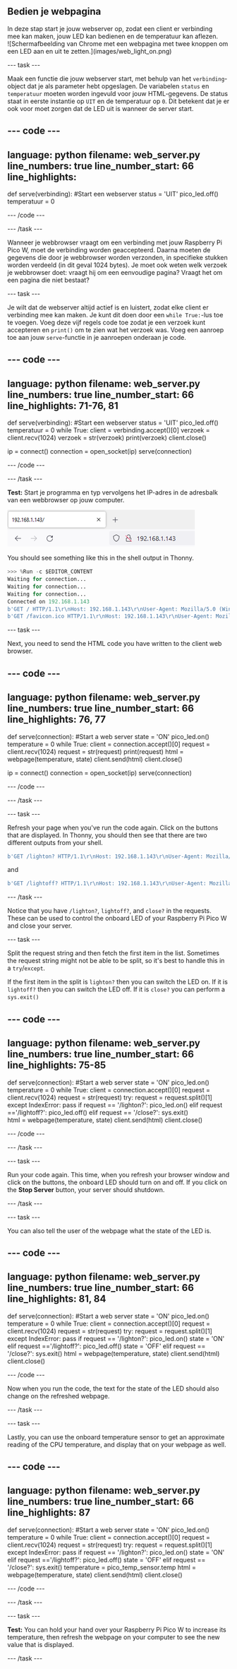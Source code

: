 ## Bedien je webpagina

<div style="display: flex; flex-wrap: wrap">
<div style="flex-basis: 200px; flex-grow: 1; margin-right: 15px;">
In deze stap start je jouw webserver op, zodat een client er verbinding mee kan maken, jouw LED kan bedienen en de temperatuur kan aflezen.
</div>
<div>
![Schermafbeelding van Chrome met een webpagina met twee knoppen om een LED aan en uit te zetten.](images/web_light_on.png)
</div>
</div>

\--- task ---

Maak een functie die jouw webserver start, met behulp van het `verbinding`-object dat je als parameter hebt opgeslagen. De variabelen `status` en `temperatuur` moeten worden ingevuld voor jouw HTML-gegevens. De status staat in eerste instantie op `UIT` en de temperatuur op `0`. Dit betekent dat je er ook voor moet zorgen dat de LED uit is wanneer de server start.

## --- code ---

language: python
filename: web_server.py
line_numbers: true
line_number_start: 66
line_highlights:
-----------------------------------------------------

def serve(verbinding):
\#Start een webserver
status = 'UIT'
pico_led.off()
temperatuur = 0

\--- /code ---

\--- /task ---

Wanneer je webbrowser vraagt om een verbinding met jouw Raspberry Pi Pico W, moet de verbinding worden geaccepteerd. Daarna moeten de gegevens die door je webbrowser worden verzonden, in specifieke stukken worden verdeeld (in dit geval 1024 bytes). Je moet ook weten welk verzoek je webbrowser doet: vraagt hij om een eenvoudige pagina? Vraagt het om een pagina die niet bestaat?

\--- task ---

Je wilt dat de webserver altijd actief is en luistert, zodat elke client er verbinding mee kan maken. Je kunt dit doen door een `while True:`-lus toe te voegen. Voeg deze vijf regels code toe zodat je een verzoek kunt accepteren en `print()` om te zien wat het verzoek was. Voeg een aanroep toe aan jouw `serve`-functie in je aanroepen onderaan je code.

## --- code ---

language: python
filename: web_server.py
line_numbers: true
line_number_start: 66
line_highlights: 71-76, 81
---------------------------------------------------------------

def serve(verbinding):
\#Start een webserver
status = 'UIT'
pico_led.off()
temperatuur = 0
while True:
client = verbinding.accept()[0]
verzoek = client.recv(1024)
verzoek = str(verzoek)
print(verzoek)
client.close()

ip = connect()
connection = open_socket(ip)
serve(connection)

\--- /code ---

\--- /task ---

**Test:** Start je programma en typ vervolgens het IP-adres in de adresbalk van een webbrowser op jouw computer.

![Een browseradresbalk met het IP-adres van de Pico ingetypt.](images/browser_ip.png)

You should see something like this in the shell output in Thonny.

```python
>>> %Run -c $EDITOR_CONTENT
Waiting for connection...
Waiting for connection...
Waiting for connection...
Connected on 192.168.1.143
b'GET / HTTP/1.1\r\nHost: 192.168.1.143\r\nUser-Agent: Mozilla/5.0 (Windows NT 10.0; Win64; x64; rv:101.0) Gecko/20100101 Firefox/101.0\r\nAccept: text/html,application/xhtml+xml,application/xml;q=0.9,image/avif,image/webp,*/*;q=0.8\r\nAccept-Language: en-GB,en;q=0.5\r\nAccept-Encoding: gzip, deflate\r\nConnection: keep-alive\r\nUpgrade-Insecure-Requests: 1\r\n\r\n'
b'GET /favicon.ico HTTP/1.1\r\nHost: 192.168.1.143\r\nUser-Agent: Mozilla/5.0 (Windows NT 10.0; Win64; x64; rv:101.0) Gecko/20100101 Firefox/101.0\r\nAccept: image/avif,image/webp,*/*\r\nAccept-Language: en-GB,en;q=0.5\r\nAccept-Encoding: gzip, deflate\r\nConnection: keep-alive\r\nReferer: http://192.168.1.143/\r\n\r\n'
```

\--- task ---

Next, you need to send the HTML code you have written to the client web browser.

## --- code ---

language: python
filename: web_server.py
line_numbers: true
line_number_start: 66
line_highlights: 76, 77
------------------------------------------------------------

def serve(connection):
\#Start a web server
state = 'ON'
pico_led.on()
temperature = 0
while True:
client = connection.accept()[0]
request = client.recv(1024)
request = str(request)
print(request)
html = webpage(temperature, state)
client.send(html)
client.close()

ip = connect()
connection = open_socket(ip)
serve(connection)

\--- /code ---

\--- /task ---

\--- task ---

Refresh your page when you've run the code again. Click on the buttons that are displayed. In Thonny, you should then see that there are two different outputs from your shell.

```python
b'GET /lighton? HTTP/1.1\r\nHost: 192.168.1.143\r\nUser-Agent: Mozilla/5.0 (Windows NT 10.0; Win64; x64; rv:101.0) Gecko/20100101 Firefox/101.0\r\nAccept: text/html,application/xhtml+xml,application/xml;q=0.9,image/avif,image/webp,*/*;q=0.8\r\nAccept-Language: en-GB,en;q=0.5\r\nAccept-Encoding: gzip, deflate\r\nConnection: keep-alive\r\nReferer: http://192.168.1.143/\r\nUpgrade-Insecure-Requests: 1\r\n\r\n'
```

and

```python
b'GET /lightoff? HTTP/1.1\r\nHost: 192.168.1.143\r\nUser-Agent: Mozilla/5.0 (Windows NT 10.0; Win64; x64; rv:101.0) Gecko/20100101 Firefox/101.0\r\nAccept: text/html,application/xhtml+xml,application/xml;q=0.9,image/avif,image/webp,*/*;q=0.8\r\nAccept-Language: en-GB,en;q=0.5\r\nAccept-Encoding: gzip, deflate\r\nConnection: keep-alive\r\nReferer: http://192.168.1.143/lighton?\r\nUpgrade-Insecure-Requests: 1\r\n\r\n'
```

\--- /task ---

Notice that you have `/lighton?`, `lightoff?`, and `close?` in the requests. These can be used to control the onboard LED of your Raspberry Pi Pico W and close your server.

\--- task ---

Split the request string and then fetch the first item in the list. Sometimes the request string might not be able to be split, so it's best to handle this in a `try`/`except`.

If the first item in the split is `lighton?` then you can switch the LED on. If it is `lightoff?` then you can switch the LED off. If it is `close?` you can perform a `sys.exit()`

## --- code ---

language: python
filename: web_server.py
line_numbers: true
line_number_start: 66
line_highlights: 75-85
-----------------------------------------------------------

def serve(connection):
\#Start a web server
state = 'ON'
pico_led.on()
temperature = 0
while True:
client = connection.accept()[0]
request = client.recv(1024)
request = str(request)
try:
request = request.split()[1]
except IndexError:
pass
if request == '/lighton?':
pico_led.on()
elif request =='/lightoff?':
pico_led.off()
elif request == '/close?':
sys.exit()\
html = webpage(temperature, state)
client.send(html)
client.close()

\--- /code ---

\--- /task ---

\--- task ---

Run your code again. This time, when you refresh your browser window and click on the buttons, the onboard LED should turn on and off. If you click on the **Stop Server** button, your server should shutdown.

\--- /task ---

\--- task ---

You can also tell the user of the webpage what the state of the LED is.

## --- code ---

language: python
filename: web_server.py
line_numbers: true
line_number_start: 66
line_highlights: 81, 84
------------------------------------------------------------

def serve(connection):
\#Start a web server
state = 'ON'
pico_led.on()
temperature = 0
while True:
client = connection.accept()[0]
request = client.recv(1024)
request = str(request)
try:
request = request.split()[1]
except IndexError:
pass
if request == '/lighton?':
pico_led.on()
state = 'ON'
elif request =='/lightoff?':
pico_led.off()
state = 'OFF'
elif request == '/close?':
sys.exit()
html = webpage(temperature, state)
client.send(html)
client.close()

\--- /code ---

Now when you run the code, the text for the state of the LED should also change on the refreshed webpage.

\--- /task ---

\--- task ---

Lastly, you can use the onboard temperature sensor to get an approximate reading of the CPU temperature, and display that on your webpage as well.

## --- code ---

language: python
filename: web_server.py
line_numbers: true
line_number_start: 66
line_highlights: 87
--------------------------------------------------------

def serve(connection):
\#Start a web server
state = 'ON'
pico_led.on()
temperature = 0
while True:
client = connection.accept()[0]
request = client.recv(1024)
request = str(request)
try:
request = request.split()[1]
except IndexError:
pass
if request == '/lighton?':
pico_led.on()
state = 'ON'
elif request =='/lightoff?':
pico_led.off()
state = 'OFF'
elif request == '/close?':
sys.exit()
temperature = pico_temp_sensor.temp
html = webpage(temperature, state)
client.send(html)
client.close()

\--- /code ---

\--- /task ---

\--- task ---

**Test:** You can hold your hand over your Raspberry Pi Pico W to increase its temperature, then refresh the webpage on your computer to see the new value that is displayed.

\--- /task ---
